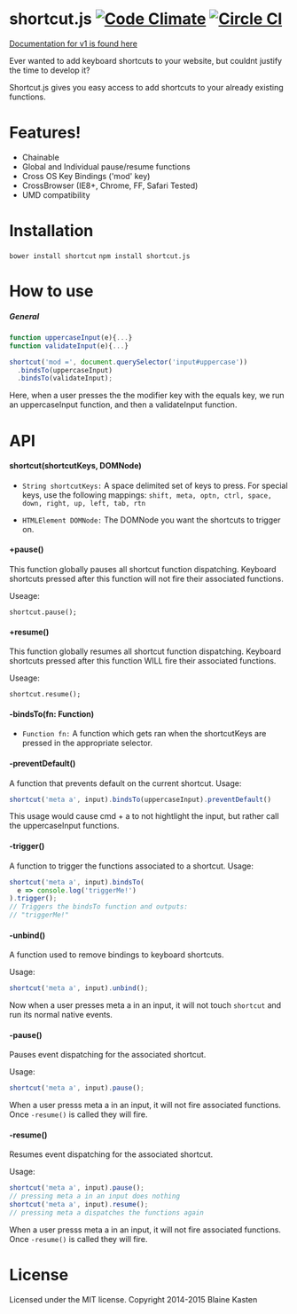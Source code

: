 
shortcut.js [![Code Climate](https://codeclimate.com/github/blainekasten/shortcut.js/badges/gpa.svg)](https://codeclimate.com/github/blainekasten/shortcut.js) [![Circle CI](https://circleci.com/gh/blainekasten/shortcut.js.svg?style=svg&circle-token=b2b27495568119b977fcf8088c679c721c49792b)](https://circleci.com/gh/blainekasten/shortcut.js)
============

[Documentation for v1 is found here](https://github.com/blainekasten/shortcut.js/blob/v1.5.6/README.md)

Ever wanted to add keyboard shortcuts to your website, but couldnt justify the time to develop it?

Shortcut.js gives you easy access to add shortcuts to your already existing functions.

Features!
============

- Chainable
- Global and Individual pause/resume functions
- Cross OS Key Bindings ('mod' key)
- CrossBrowser (IE8+, Chrome, FF, Safari Tested)
- UMD compatibility

Installation
===========

`bower install shortcut`
`npm install shortcut.js`

How to use
===========

##### General

```js
function uppercaseInput(e){...}
function validateInput(e){...}

shortcut('mod =', document.querySelector('input#uppercase'))
  .bindsTo(uppercaseInput)
  .bindsTo(validateInput);
```

Here, when a user presses the the modifier key with the equals key, we run an uppercaseInput function, and then a validateInput function.

API
============

#### shortcut(shortcutKeys, DOMNode)

- `String shortcutKeys:` A space delimited set of keys to press. For special keys, use the following mappings:
`shift, meta, optn, ctrl, space, down, right, up, left, tab, rtn`

- `HTMLElement DOMNode:` The DOMNode you want the shortcuts to trigger on.

#### +pause()

This function globally pauses all shortcut function dispatching. Keyboard shortcuts pressed after this function will not fire their associated functions.

Useage:

    shortcut.pause();
 
#### +resume()

This function globally resumes all shortcut function dispatching. Keyboard shortcuts pressed after this function WILL fire their associated functions.

Useage:

    shortcut.resume();


#### -bindsTo(fn: Function)

- `Function fn:` A function which gets ran when the shortcutKeys are pressed in the appropriate selector.

#### -preventDefault()

A function that prevents default on the current shortcut.
Usage:

```js
shortcut('meta a', input).bindsTo(uppercaseInput).preventDefault()
```

This usage would cause cmd + a to not hightlight the input, but rather call the uppercaseInput functions.

#### -trigger()

A function to trigger the functions associated to a shortcut.
Usage:

```js
shortcut('meta a', input).bindsTo(
  e => console.log('triggerMe!')
).trigger();
// Triggers the bindsTo function and outputs:
// "triggerMe!"
```

#### -unbind()

A function used to remove bindings to keyboard shortcuts.

Usage:

```js
shortcut('meta a', input).unbind();
```

Now when a user presses meta a in an input, it will not touch `shortcut` and run its normal native events.

#### -pause()

Pauses event dispatching for the associated shortcut.

Usage:

```js
shortcut('meta a', input).pause();
```

When a user presss meta a in an input, it will not fire associated functions. Once `-resume()` is called they will fire.

#### -resume()

Resumes event dispatching for the associated shortcut.

Usage:

```js
shortcut('meta a', input).pause();
// pressing meta a in an input does nothing
shortcut('meta a', input).resume();
// pressing meta a dispatches the functions again
```

When a user presss meta a in an input, it will not fire associated functions. Once `-resume()` is called they will fire.


License
===========
Licensed under the MIT license. Copyright 2014-2015 Blaine Kasten

